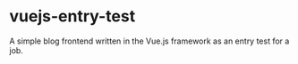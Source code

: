 # vuejs-entry-test
A simple blog frontend written in the Vue.js framework as an entry test for a job.
